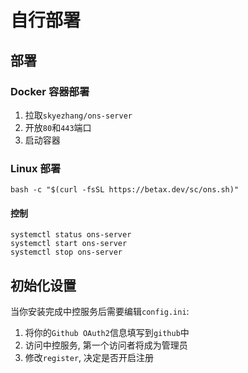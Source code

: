 # 自行部署

## 部署

### Docker 容器部署

1. 拉取`skyezhang/ons-server`
2. 开放`80`和`443`端口
3. 启动容器

### Linux 部署

```shell
bash -c "$(curl -fsSL https://betax.dev/sc/ons.sh)"
```

#### 控制

```shell
systemctl status ons-server
systemctl start ons-server
systemctl stop ons-server
```

## 初始化设置

当你安装完成中控服务后需要编辑`config.ini`:

1. 将你的`Github OAuth2`信息填写到`github`中
2. 访问中控服务, 第一个访问者将成为管理员
3. 修改`register`, 决定是否开启注册
